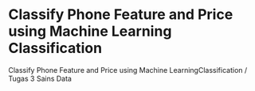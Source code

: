 # Classify Phone Feature and Price using Machine Learning Classification
Classify Phone Feature and Price using Machine LearningClassification / Tugas 3 Sains Data
